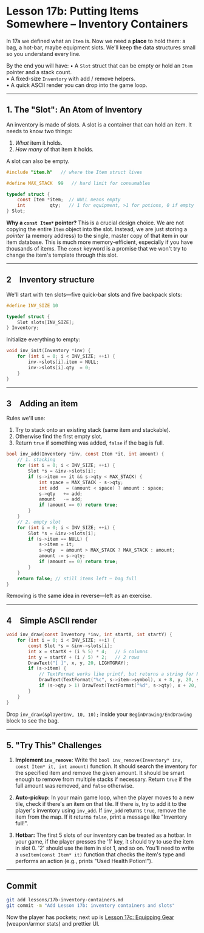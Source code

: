 # Lesson 17b: Putting Items Somewhere – Inventory Containers

In 17a we defined what an `Item` is.  Now we need a **place** to hold them: a bag, a hot-bar, maybe equipment slots.  We'll keep the data structures small so you understand every line.

By the end you will have:
• A `Slot` struct that can be empty or hold an `Item` pointer and a stack count.  
• A fixed-size `Inventory` with add / remove helpers.  
• A quick ASCII render you can drop into the game loop.

---
## 1. The "Slot": An Atom of Inventory

An inventory is made of slots. A slot is a container that can hold an item. It needs to know two things:
1.  *What* item it holds.
2.  *How many* of that item it holds.

A slot can also be empty.

```c
#include "item.h"   // where the Item struct lives

#define MAX_STACK  99   // hard limit for consumables

typedef struct {
    const Item *item;  // NULL means empty
    int         qty;   // 1 for equipment, >1 for potions, 0 if empty
} Slot;
```
**Why a `const Item*` pointer?** This is a crucial design choice. We are not copying the entire `Item` object into the slot. Instead, we are just storing a *pointer* (a memory address) to the single, master copy of that item in our item database. This is much more memory-efficient, especially if you have thousands of items. The `const` keyword is a promise that we won't try to change the item's template through this slot.

---
## 2 Inventory structure
We'll start with ten slots—five quick-bar slots and five backpack slots:

```c
#define INV_SIZE 10

typedef struct {
    Slot slots[INV_SIZE];
} Inventory;
```
Initialize everything to empty:
```c
void inv_init(Inventory *inv) {
    for (int i = 0; i < INV_SIZE; ++i) {
        inv->slots[i].item = NULL;
        inv->slots[i].qty  = 0;
    }
}
```
---
## 3 Adding an item
Rules we'll use:
1. Try to stack onto an existing stack (same item and stackable).  
2. Otherwise find the first empty slot.  
3. Return `true` if something was added, `false` if the bag is full.

```c
bool inv_add(Inventory *inv, const Item *it, int amount) {
    // 1. stacking
    for (int i = 0; i < INV_SIZE; ++i) {
        Slot *s = &inv->slots[i];
        if (s->item == it && s->qty < MAX_STACK) {
            int space = MAX_STACK - s->qty;
            int add   = (amount < space) ? amount : space;
            s->qty   += add;
            amount   -= add;
            if (amount == 0) return true;
        }
    }
    // 2. empty slot
    for (int i = 0; i < INV_SIZE; ++i) {
        Slot *s = &inv->slots[i];
        if (s->item == NULL) {
            s->item = it;
            s->qty  = amount > MAX_STACK ? MAX_STACK : amount;
            amount -= s->qty;
            if (amount == 0) return true;
        }
    }
    return false; // still items left – bag full
}
```

Removing is the same idea in reverse—left as an exercise.

---
## 4 Simple ASCII render
```c
void inv_draw(const Inventory *inv, int startX, int startY) {
    for (int i = 0; i < INV_SIZE; ++i) {
        const Slot *s = &inv->slots[i];
        int x = startX + (i % 5) * 4;   // 5 columns
        int y = startY + (i / 5) * 2;   // 2 rows
        DrawText("[ ]", x, y, 20, LIGHTGRAY);
        if (s->item) {
            // TextFormat works like printf, but returns a string for Raylib functions
            DrawText(TextFormat("%c", s->item->symbol), x + 8, y, 20, s->item->color);
            if (s->qty > 1) DrawText(TextFormat("%d", s->qty), x + 20, y + 10, 10, WHITE);
        }
    }
}
```
Drop `inv_draw(&playerInv, 10, 10);` inside your `BeginDrawing/EndDrawing` block to see the bag.

---
## 5. "Try This" Challenges

1.  **Implement `inv_remove`:** Write the `bool inv_remove(Inventory* inv, const Item* it, int amount)` function. It should search the inventory for the specified item and remove the given amount. It should be smart enough to remove from multiple stacks if necessary. Return `true` if the full amount was removed, and `false` otherwise.

2.  **Auto-pickup:** In your main game loop, when the player moves to a new tile, check if there's an item on that tile. If there is, try to add it to the player's inventory using `inv_add`. If `inv_add` returns `true`, remove the item from the map. If it returns `false`, print a message like "Inventory full!".

3.  **Hotbar:** The first 5 slots of our inventory can be treated as a hotbar. In your game, if the player presses the '1' key, it should try to use the item in slot 0. '2' should use the item in slot 1, and so on. You'll need to write a `useItem(const Item* it)` function that checks the item's type and performs an action (e.g., prints "Used Health Potion!").

---
## Commit
```bash
git add lessons/17b-inventory-containers.md
git commit -m "Add Lesson 17b: inventory containers and slots"
```
Now the player has pockets; next up is [Lesson 17c: Equipping Gear](17c-equipment.md) (weapon/armor stats) and prettier UI.